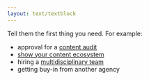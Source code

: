 ```yaml
---
layout: text/textblock
---
```

Tell them the first thing you need. For example:

- approval for a [content audit](/content-strategy/audit-content/)
- [show your content ecosystem](/content-strategy/understand-channel-ecosystem/show-content-ecosystem/)
- hiring a [multidisciplinary team](/starting-team/multidisciplinary-team/)
- getting buy-in from another agency
